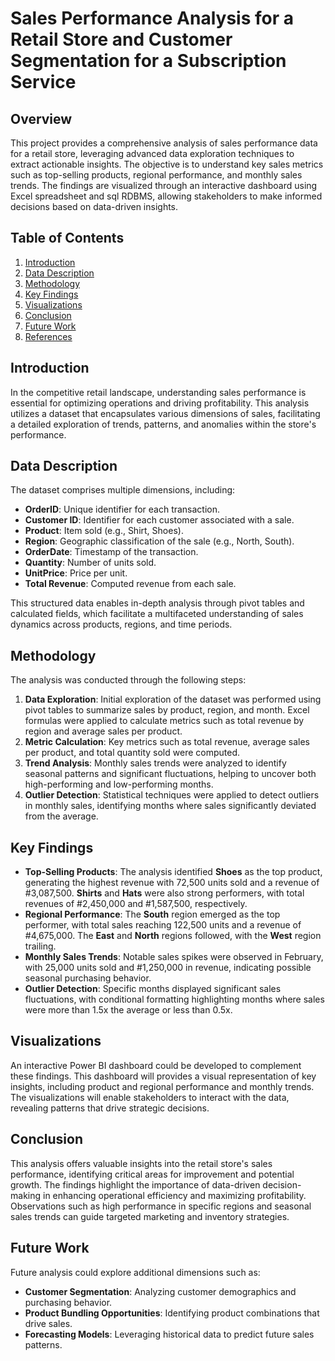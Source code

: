 
# Sales Performance Analysis for a Retail Store and Customer Segmentation for a Subscription Service

## Overview

This project provides a comprehensive analysis of sales performance data for a retail store, leveraging advanced data exploration techniques to extract actionable insights. The objective is to understand key sales metrics such as top-selling products, regional performance, and monthly sales trends. The findings are visualized through an interactive dashboard using Excel spreadsheet and sql RDBMS, allowing stakeholders to make informed decisions based on data-driven insights.

## Table of Contents

1. [Introduction](#introduction)
2. [Data Description](#data-description)
3. [Methodology](#methodology)
4. [Key Findings](#key-findings)
5. [Visualizations](#visualizations)
6. [Conclusion](#conclusion)
7. [Future Work](#future-work)
8. [References](#references)

## Introduction

In the competitive retail landscape, understanding sales performance is essential for optimizing operations and driving profitability. This analysis utilizes a dataset that encapsulates various dimensions of sales, facilitating a detailed exploration of trends, patterns, and anomalies within the store's performance.

## Data Description

The dataset comprises multiple dimensions, including:

- **OrderID**: Unique identifier for each transaction.
- **Customer ID**: Identifier for each customer associated with a sale.
- **Product**: Item sold (e.g., Shirt, Shoes).
- **Region**: Geographic classification of the sale (e.g., North, South).
- **OrderDate**: Timestamp of the transaction.
- **Quantity**: Number of units sold.
- **UnitPrice**: Price per unit.
- **Total Revenue**: Computed revenue from each sale.

This structured data enables in-depth analysis through pivot tables and calculated fields, which facilitate a multifaceted understanding of sales dynamics across products, regions, and time periods.

## Methodology

The analysis was conducted through the following steps:

1. **Data Exploration**: Initial exploration of the dataset was performed using pivot tables to summarize sales by product, region, and month. Excel formulas were applied to calculate metrics such as total revenue by region and average sales per product.
2. **Metric Calculation**: Key metrics such as total revenue, average sales per product, and total quantity sold were computed.
3. **Trend Analysis**: Monthly sales trends were analyzed to identify seasonal patterns and significant fluctuations, helping to uncover both high-performing and low-performing months.
4. **Outlier Detection**: Statistical techniques were applied to detect outliers in monthly sales, identifying months where sales significantly deviated from the average.

## Key Findings

- **Top-Selling Products**: The analysis identified **Shoes** as the top product, generating the highest revenue with 72,500 units sold and a revenue of #3,087,500. **Shirts** and **Hats** were also strong performers, with total revenues of #2,450,000 and #1,587,500, respectively.
- **Regional Performance**: The **South** region emerged as the top performer, with total sales reaching 122,500 units and a revenue of #4,675,000. The **East** and **North** regions followed, with the **West** region trailing.
- **Monthly Sales Trends**: Notable sales spikes were observed in February, with 25,000 units sold and #1,250,000 in revenue, indicating possible seasonal purchasing behavior.
- **Outlier Detection**: Specific months displayed significant sales fluctuations, with conditional formatting highlighting months where sales were more than 1.5x the average or less than 0.5x.

## Visualizations

An interactive Power BI dashboard could be developed to complement these findings. This dashboard will provides a visual representation of key insights, including product and regional performance and monthly trends. The visualizations will enable stakeholders to interact with the data, revealing patterns that drive strategic decisions.

## Conclusion

This analysis offers valuable insights into the retail store's sales performance, identifying critical areas for improvement and potential growth. The findings highlight the importance of data-driven decision-making in enhancing operational efficiency and maximizing profitability. Observations such as high performance in specific regions and seasonal sales trends can guide targeted marketing and inventory strategies.

## Future Work

Future analysis could explore additional dimensions such as:

- **Customer Segmentation**: Analyzing customer demographics and purchasing behavior.
- **Product Bundling Opportunities**: Identifying product combinations that drive sales.
- **Forecasting Models**: Leveraging historical data to predict future sales patterns.
